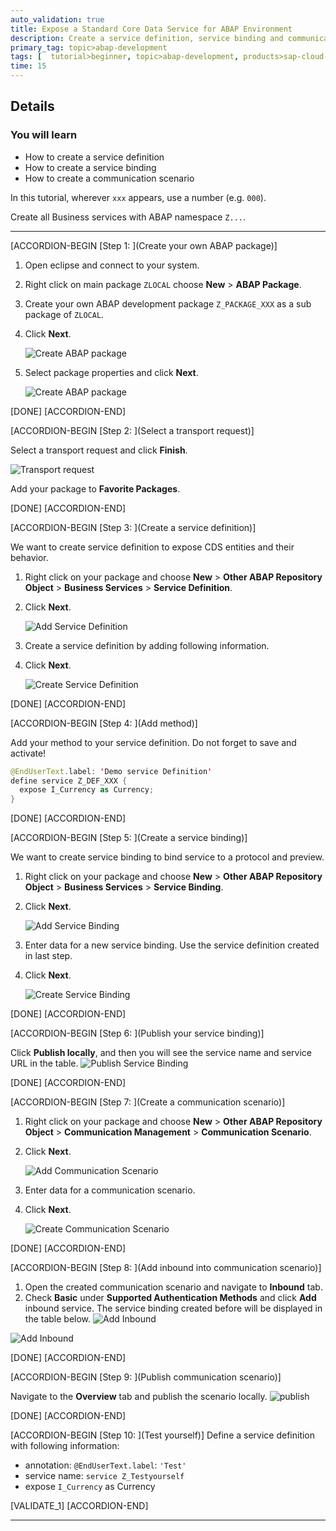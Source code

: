 ```yaml
---
auto_validation: true
title: Expose a Standard Core Data Service for ABAP Environment
description: Create a service definition, service binding and communication scenario to expose CDS entities in SAP Cloud Platform ABAP environment.
primary_tag: topic>abap-development
tags: [  tutorial>beginner, topic>abap-development, products>sap-cloud-platform ]
time: 15
---
```


## Details
### You will learn  
  - How to create a service definition
  - How to create a service binding
  - How to create a communication scenario

In this tutorial, wherever `xxx` appears, use a number (e.g. `000`).

Create all Business services with ABAP namespace `Z...`.

---

[ACCORDION-BEGIN [Step 1: ](Create your own ABAP package)]

1. Open eclipse and connect to your system.

2. Right click on main package `ZLOCAL` choose **New** > **ABAP Package**.

3. Create your own ABAP development package `Z_PACKAGE_XXX`  as a sub package of `ZLOCAL`.

4. Click **Next**.

    ![Create ABAP package](Picture1.png)

5. Select package properties and click **Next**.

    ![Create ABAP package](Picture2.png)

[DONE]
[ACCORDION-END]


[ACCORDION-BEGIN [Step 2: ](Select a transport request)]

Select a transport request and click **Finish**.

![Transport request](Picture3.png)

Add your package to **Favorite Packages**.

[DONE]
[ACCORDION-END]


[ACCORDION-BEGIN [Step 3: ](Create a service definition)]

We want to create service definition to expose CDS entities and their behavior.

1. Right click on your package and choose **New** > **Other ABAP Repository Object** > **Business Services** > **Service Definition**.

2. Click **Next**.

    ![Add Service Definition](Picture4.png)

3. Create a service definition by adding following information.

4. Click **Next**.

    ![Create Service Definition](Picture5.png)

[DONE]
[ACCORDION-END]


[ACCORDION-BEGIN [Step 4: ](Add method)]

Add your method to your service definition.
Do not forget to save and activate!

```swift
@EndUserText.label: 'Demo service Definition'
define service Z_DEF_XXX {
  expose I_Currency as Currency;
}
```

[DONE]
[ACCORDION-END]


[ACCORDION-BEGIN [Step 5: ](Create a service binding)]

We want to create service binding to bind service to a protocol and preview.

1. Right click on your package and choose **New** > **Other ABAP Repository Object** > **Business Services** > **Service Binding**.

2. Click **Next**.

    ![Add Service Binding](Picture6.png)

3. Enter data for a new service binding. Use the service definition created in last step.

4. Click **Next**.

    ![Create Service Binding](Picture7.png)

[DONE]
[ACCORDION-END]


[ACCORDION-BEGIN [Step 6: ](Publish your service binding)]

Click **Publish locally**, and then you will see the service name and service URL in the table.
![Publish Service Binding](Picture8.png)

[DONE]
[ACCORDION-END]


[ACCORDION-BEGIN [Step 7: ](Create a communication scenario)]

1. Right click on your package and choose **New** > **Other ABAP Repository Object** > **Communication Management** > **Communication Scenario**.

2. Click **Next**.

    ![Add Communication Scenario](Picture9.png)

3. Enter data for a communication scenario.

4. Click **Next**.

    ![Create Communication Scenario](Picture10.png)

[DONE]
[ACCORDION-END]


[ACCORDION-BEGIN [Step 8: ](Add inbound into communication scenario)]

1. Open the created communication scenario and navigate to **Inbound** tab.
2. Check **Basic** under **Supported Authentication Methods** and click **Add** inbound service. The service binding created before will be displayed in the table below.
![Add Inbound](Picture11.png)

![Add Inbound](Picture12.png)

[DONE]
[ACCORDION-END]


[ACCORDION-BEGIN [Step 9: ](Publish communication scenario)]

Navigate to the **Overview** tab and publish the scenario locally.
![publish](Picture13.png)

[DONE]
[ACCORDION-END]

[ACCORDION-BEGIN [Step 10: ](Test yourself)]
Define a service definition with following information:

 - annotation: `@EndUserText.label`: `'Test'`
 - service name: `service Z_Testyourself `
 - expose `I_Currency` as Currency

[VALIDATE_1]
[ACCORDION-END]


---
